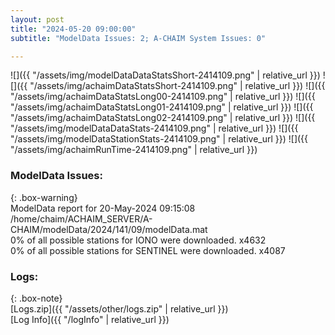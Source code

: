 ```yaml
---
layout: post
title: "2024-05-20 09:00:00"
subtitle: "ModelData Issues: 2; A-CHAIM System Issues: 0"

---
```


![]({{ "/assets/img/modelDataDataStatsShort-2414109.png" | relative_url }})
![]({{ "/assets/img/achaimDataStatsShort-2414109.png" | relative_url }})
![]({{ "/assets/img/achaimDataStatsLong00-2414109.png" | relative_url }})
![]({{ "/assets/img/achaimDataStatsLong01-2414109.png" | relative_url }})
![]({{ "/assets/img/achaimDataStatsLong02-2414109.png" | relative_url }})
![]({{ "/assets/img/modelDataDataStats-2414109.png" | relative_url }})
![]({{ "/assets/img/modelDataStationStats-2414109.png" | relative_url }})
![]({{ "/assets/img/achaimRunTime-2414109.png" | relative_url }})


### ModelData Issues:  
  
{: .box-warning}  
 ModelData report for 20-May-2024 09:15:08   
 /home/chaim/ACHAIM_SERVER/A-CHAIM/modelData/2024/141/09/modelData.mat   
 0% of all possible stations for IONO were downloaded. x4632   
 0% of all possible stations for SENTINEL were downloaded. x4087   
  


### Logs:  
  
{: .box-note}  
[Logs.zip]({{ "/assets/other/logs.zip" | relative_url }})  
[Log Info]({{ "/logInfo" | relative_url }})  
